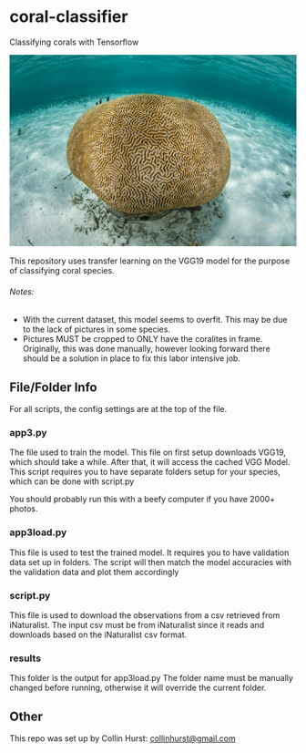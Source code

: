# coral-classifier
Classifying corals with Tensorflow

![Brain Coral](https://github.com/churst12/coral-classifier/blob/master/coral.jpg)

This repository uses transfer learning on the VGG19 model for the purpose of classifying coral species.

###### Notes:
- With the current dataset, this model seems to overfit. This may be due to the lack of pictures in some species. 
- Pictures MUST be cropped to ONLY have the coralites in frame. Originally, this was done manually, however looking forward there should be a solution in place to fix this labor intensive job.



## File/Folder Info

For all scripts, the config settings are at the top of the file.
### app3.py

The file used to train the model. This file on first setup downloads VGG19, which should take a while. After that, it will access the cached VGG Model.
This script requires you to have separate folders setup for your species, which can be done with script.py

You should probably run this with a beefy computer if you have 2000+ photos.

### app3load.py

This file is used to test the trained model. It requires you to have validation data set up in folders. The script will then match the model accuracies with the validation data and plot them accordingly

### script.py

This file is used to download the observations from a csv retrieved from iNaturalist. 
The input csv must be from iNaturalist since it reads and downloads based on the iNaturalist csv format.

### results

This folder is the output for app3load.py
The folder name must be manually changed before running, otherwise it will override the current folder.

## Other

This repo was set up by Collin Hurst: collinhurst@gmail.com
